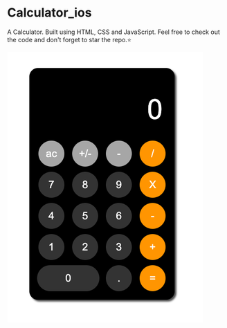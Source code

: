 # Calculator_ios
A Calculator. Built using HTML, CSS and JavaScript. Feel free to check out the code and don't forget to star the repo.⭐


![Image alt](./img/promo.png)
